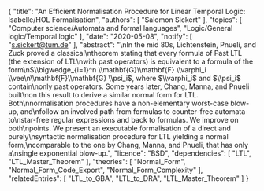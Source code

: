{
    "title": "An Efficient Normalisation Procedure for Linear Temporal Logic: Isabelle/HOL Formalisation",
    "authors": [
        "Salomon Sickert"
    ],
    "topics": [
        "Computer science/Automata and formal languages",
        "Logic/General logic/Temporal logic"
    ],
    "date": "2020-05-08",
    "notify": [
        "s.sickert@tum.de"
    ],
    "abstract": "\nIn the mid 80s, Lichtenstein, Pnueli, and Zuck proved a classical\ntheorem stating that every formula of Past LTL (the extension of LTL\nwith past operators) is equivalent to a formula of the form\n$\\bigwedge_{i=1}^n \\mathbf{G}\\mathbf{F} \\varphi_i \\vee\n\\mathbf{F}\\mathbf{G} \\psi_i$,  where $\\varphi_i$ and $\\psi_i$ contain\nonly past operators. Some years later, Chang, Manna, and Pnueli built\non this result to derive a similar normal form for LTL. Both\nnormalisation procedures have a non-elementary worst-case blow-up, and\nfollow an involved path from formulas to counter-free automata to\nstar-free regular expressions and back to formulas. We improve on both\npoints. We present an executable formalisation of a direct and purely\nsyntactic normalisation procedure for LTL yielding a normal form,\ncomparable to the one by Chang, Manna, and Pnueli, that has only a\nsingle exponential blow-up.",
    "licence": "BSD",
    "dependencies": [
        "LTL",
        "LTL_Master_Theorem"
    ],
    "theories": [
        "Normal_Form",
        "Normal_Form_Code_Export",
        "Normal_Form_Complexity"
    ],
    "relatedEntries": [
        "LTL_to_GBA",
        "LTL_to_DRA",
        "LTL_Master_Theorem"
    ]
}